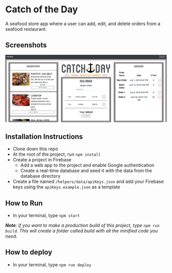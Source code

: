 # Catch of the Day
A seafood store app where a user can add, edit, and delete orders from a seafood restaurant. 

## Screenshots
![image of catch of the day site](https://raw.githubusercontent.com/bobbybaxter/fishstore/master/src/assets/screenshot.png)

## Installation Instructions
- Clone down this repo
- At the root of the project, run `npm install`
- Create a project in Firebase
  - Add a web app to the project and enable Google authentication
  - Create a real-time database and seed it with the data from the database directory
- Create a file named `/helpers/data/apiKeys.json` and add your Firebase keys using the `apiKeys.example.json` as a template

## How to Run
- In your terminal, type `npm start`

***Note**: if you want to make a production build of this project, type `npm run build`.  This will create a folder called build with all the minified code you need.*

## How to deploy
- In your terminal, type `npm run deploy`
